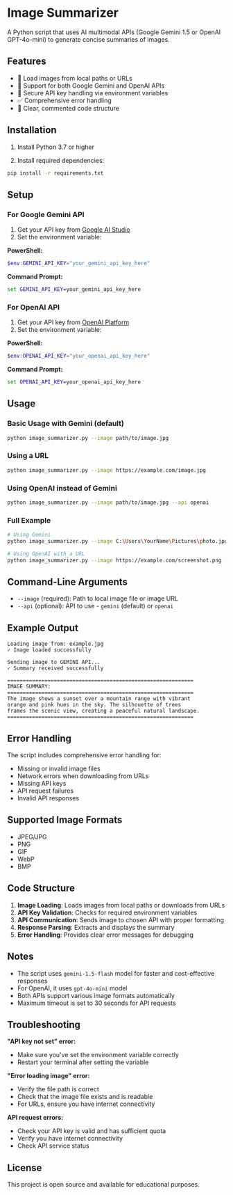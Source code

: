 # Image Summarizer

A Python script that uses AI multimodal APIs (Google Gemini 1.5 or OpenAI GPT-4o-mini) to generate concise summaries of images.

## Features

- 📸 Load images from local paths or URLs
- 🤖 Support for both Google Gemini and OpenAI APIs
- 🔐 Secure API key handling via environment variables
- ✅ Comprehensive error handling
- 📝 Clear, commented code structure

## Installation

1. Install Python 3.7 or higher

2. Install required dependencies:
```bash
pip install -r requirements.txt
```

## Setup

### For Google Gemini API

1. Get your API key from [Google AI Studio](https://makersuite.google.com/app/apikey)
2. Set the environment variable:

**PowerShell:**
```powershell
$env:GEMINI_API_KEY="your_gemini_api_key_here"
```

**Command Prompt:**
```cmd
set GEMINI_API_KEY=your_gemini_api_key_here
```

### For OpenAI API

1. Get your API key from [OpenAI Platform](https://platform.openai.com/api-keys)
2. Set the environment variable:

**PowerShell:**
```powershell
$env:OPENAI_API_KEY="your_openai_api_key_here"
```

**Command Prompt:**
```cmd
set OPENAI_API_KEY=your_openai_api_key_here
```

## Usage

### Basic Usage with Gemini (default)

```bash
python image_summarizer.py --image path/to/image.jpg
```

### Using a URL

```bash
python image_summarizer.py --image https://example.com/image.jpg
```

### Using OpenAI instead of Gemini

```bash
python image_summarizer.py --image path/to/image.jpg --api openai
```

### Full Example

```bash
# Using Gemini
python image_summarizer.py --image C:\Users\YourName\Pictures\photo.jpg --api gemini

# Using OpenAI with a URL
python image_summarizer.py --image https://example.com/screenshot.png --api openai
```

## Command-Line Arguments

- `--image` (required): Path to local image file or image URL
- `--api` (optional): API to use - `gemini` (default) or `openai`

## Example Output

```
Loading image from: example.jpg
✓ Image loaded successfully

Sending image to GEMINI API...
✓ Summary received successfully

============================================================
IMAGE SUMMARY:
============================================================
The image shows a sunset over a mountain range with vibrant
orange and pink hues in the sky. The silhouette of trees
frames the scenic view, creating a peaceful natural landscape.
============================================================
```

## Error Handling

The script includes comprehensive error handling for:
- Missing or invalid image files
- Network errors when downloading from URLs
- Missing API keys
- API request failures
- Invalid API responses

## Supported Image Formats

- JPEG/JPG
- PNG
- GIF
- WebP
- BMP

## Code Structure

1. **Image Loading**: Loads images from local paths or downloads from URLs
2. **API Key Validation**: Checks for required environment variables
3. **API Communication**: Sends image to chosen API with proper formatting
4. **Response Parsing**: Extracts and displays the summary
5. **Error Handling**: Provides clear error messages for debugging

## Notes

- The script uses `gemini-1.5-flash` model for faster and cost-effective responses
- For OpenAI, it uses `gpt-4o-mini` model
- Both APIs support various image formats automatically
- Maximum timeout is set to 30 seconds for API requests

## Troubleshooting

**"API key not set" error:**
- Make sure you've set the environment variable correctly
- Restart your terminal after setting the variable

**"Error loading image" error:**
- Verify the file path is correct
- Check that the image file exists and is readable
- For URLs, ensure you have internet connectivity

**API request errors:**
- Check your API key is valid and has sufficient quota
- Verify you have internet connectivity
- Check API service status

## License

This project is open source and available for educational purposes.
